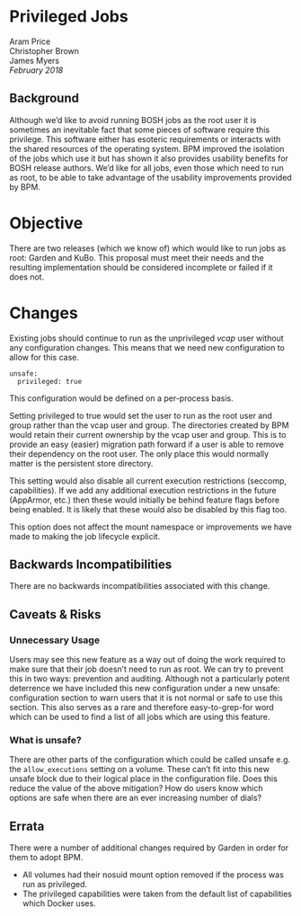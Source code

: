 # Privileged Jobs

Aram Price  
Christopher Brown  
James Myers  
*February 2018*

## Background
Although we’d like to avoid running BOSH jobs as the root user it is sometimes
an inevitable fact that some pieces of software require this privilege. This
software either has esoteric requirements or interacts with the shared
resources of the operating system. BPM improved the isolation of the jobs which
use it but has shown it also provides usability benefits for BOSH release
authors. We’d like for all jobs, even those which need to run as root, to be
able to take advantage of the usability improvements provided by BPM.

# Objective
There are two releases (which we know of) which would like to run jobs as root:
Garden and KuBo. This proposal must meet their needs and the resulting
implementation should be considered incomplete or failed if it does not.

# Changes

Existing jobs should continue to run as the unprivileged *vcap* user without
any configuration changes. This means that we need new configuration to allow
for this case.

    unsafe:
      privileged: true

This configuration would be defined on a per-process basis.

Setting privileged to true would set the user to run as the root user and group
rather than the vcap user and group. The directories created by BPM would
retain their current ownership by the vcap user and group. This is to provide
an easy (easier) migration path forward if a user is able to remove their
dependency on the root user. The only place this would normally matter is the
persistent store directory.

This setting would also disable all current execution restrictions (seccomp,
capabilities). If we add any additional execution restrictions in the future
(AppArmor, etc.) then these would initially be behind feature flags before
being enabled. It is likely that these would also be disabled by this flag too.

This option does not affect the mount namespace or improvements we have made to
making the job lifecycle explicit.

## Backwards Incompatibilities

There are no backwards incompatibilities associated with this change.

## Caveats & Risks

### Unnecessary Usage

Users may see this new feature as a way out of doing the work required to make
sure that their job doesn’t need to run as root. We can try to prevent this in
two ways: prevention and auditing. Although not a particularly potent
deterrence we have included this new configuration under a new unsafe:
configuration section to warn users that it is not normal or safe to use this
section. This also serves as a rare and therefore easy-to-grep-for word which
can be used to find a list of all jobs which are using this feature.

### What is unsafe?

There are other parts of the configuration which could be called unsafe e.g.
the `allow_executions` setting on a volume. These can’t fit into this new
unsafe block due to their logical place in the configuration file. Does this
reduce the value of the above mitigation? How do users know which options are
safe when there are an ever increasing number of dials?

## Errata

There were a number of additional changes required by Garden in order for them
to adopt BPM.

* All volumes had their nosuid mount option removed if the process was run as
  privileged.
* The privileged capabilities were taken from the default list of capabilities
  which Docker uses.

